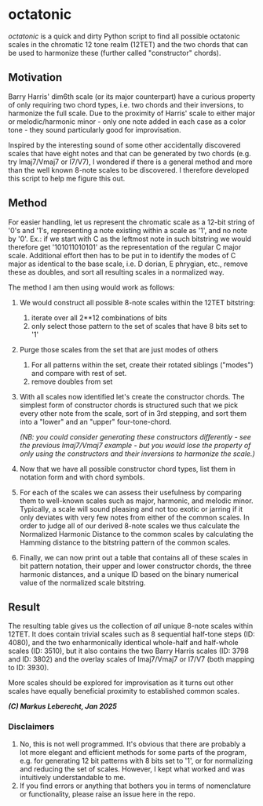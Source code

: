 # octatonic

_octatonic_ is a quick and dirty Python script to find all possible octatonic scales in the chromatic 12 tone realm (12TET) and the two chords that can be used to harmonize these (further called "constructor" chords).

## Motivation
Barry Harris' dim6th scale (or its major counterpart) have a curious property of only requiring two chord types, i.e. two chords and their inversions, to harmonize the full scale. Due to the proximity of Harris' scale to either major or melodic/harmonic minor - only one note added in each case as a color tone - they sound particularly good for improvisation. 

Inspired by the interesting sound of some other accidentally discovered scales that have eight notes and that can be generated by two chords (e.g. try Imaj7/Vmaj7 or I7/V7), I wondered if there is a general method and more than the well known 8-note scales to be discovered. I therefore developed this script to help me figure this out. 

## Method

For easier handling, let us represent the chromatic scale as a 12-bit string of '0's and '1's, representing a note existing within a scale as '1', and no note by '0'. Ex.: if we start with C as the leftmost note in such bitstring we would therefore get '101011010101' as the representation of the regular C major scale. Additional effort then has to be put in to identify the modes of C major as identical to the base scale, i.e. D dorian, E phrygian, etc., remove these as doubles, and sort all resulting scales in a normalized way. 

The method I am then using would work as follows:
1. We would construct all possible 8-note scales within the 12TET bitstring:
   1. iterate over all 2**12 combinations of bits
   2. only select those pattern to the set of scales that have 8 bits set to '1'

3. Purge those scales from the set that are just modes of others
   1. For all patterns within the set, create their rotated siblings ("modes") and compare with rest of set.
   2. remove doubles from set
   
4. With all scales now identified let's create the constructor chords. The simplest form of constructor chords is structured such that we pick every other note from the scale, sort of in 3rd stepping, and sort them into a "lower" and an "upper" four-tone-chord.

   _(NB: you could consider generating these constructors differently - see the previous Imaj7/Vmaj7 example - but you would lose the property of only using the constructors and their inversions to harmonize the scale.)_

5. Now that we have all possible constructor chord types, list them in notation form and with chord symbols.
6. For each of the scales we can assess their usefulness by comparing them to well-known scales such as major, harmonic, and melodic minor. Typically, a scale will sound pleasing and not too exotic or jarring if it only deviates with very few notes from either of the common scales. In order to judge all of our derived 8-note scales we thus calculate the Normalized Harmonic Distance to the common scales by calculating the Hamming distance to the bitstring pattern of the common scales.
7. Finally, we can now print out a table that contains all of these scales in bit pattern notation, their upper and lower constructor chords, the three harmonic distances, and a unique ID based on the binary numerical value of the normalized scale bitstring.

## Result
The resulting table gives us the collection of _all_ unique 8-note scales within 12TET. It does contain trivial scales such as 8 sequential half-tone steps (ID: 4080), and the two enharmonically identical  whole-half and half-whole scales (ID: 3510), but it also contains the two Barry Harris scales (ID: 3798 and ID: 3802) and the overlay scales of Imaj7/Vmaj7 or I7/V7 (both mapping to ID: 3930).

More scales should be explored for improvisation as it turns out other scales have equally beneficial proximity to established common scales. 

_**(C) Markus Leberecht, Jan 2025**_

### Disclaimers
1. No, this is not well programmed. It's obvious that there are probably a lot more elegant and efficient methods for some parts of the program, e.g. for generating 12 bit patterns with 8 bits set to '1', or for normalizing and reducing the set of scales. However, I kept what worked and was intuitively understandable to me.
2. If you find errors or anything that bothers you in terms of nomenclature or functionality, please raise an issue here in the repo. 
